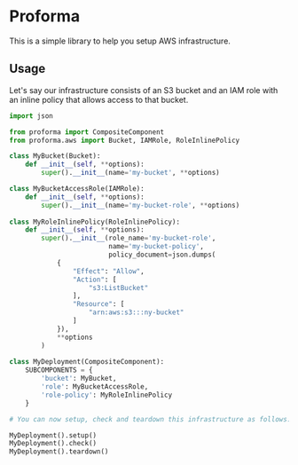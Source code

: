 # Proforma

This is a simple library to help you setup AWS infrastructure.

## Usage

Let's say our infrastructure consists of an S3 bucket
and an IAM role with an inline policy that allows access to that bucket.

```python
import json

from proforma import CompositeComponent
from proforma.aws import Bucket, IAMRole, RoleInlinePolicy

class MyBucket(Bucket):
    def __init__(self, **options):
        super().__init__(name='my-bucket', **options)

class MyBucketAccessRole(IAMRole):
    def __init__(self, **options):
        super().__init__(name='my-bucket-role', **options)
            
class MyRoleInlinePolicy(RoleInlinePolicy):
    def __init__(self, **options):
        super().__init__(role_name='my-bucket-role',
                         name='my-bucket-policy',
                         policy_document=json.dumps(
            {
                "Effect": "Allow",
                "Action": [
                    "s3:ListBucket"
                ],
                "Resource": [
                    "arn:aws:s3:::ny-bucket"
                ]
            }),
            **options
        )
        
class MyDeployment(CompositeComponent):
    SUBCOMPONENTS = {
        'bucket': MyBucket,
        'role': MyBucketAccessRole,
        'role-policy': MyRoleInlinePolicy
    }    

# You can now setup, check and teardown this infrastructure as follows:

MyDeployment().setup()
MyDeployment().check()
MyDeployment().teardown()
```
